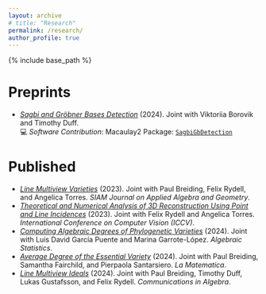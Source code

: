 ```yaml
---
layout: archive
# title: "Research"
permalink: /research/
author_profile: true
---
```


<!-- {% if author.googlescholar %}
  You can also find my articles on <u><a href="{{author.googlescholar}}">my Google Scholar profile</a>.</u>
{% endif %} -->

{% include base_path %}

<!-- {% for post in site.publications reversed %}
  {% include archive-single.html %}
{% endfor %} -->


Preprints
======  
* [*Sagbi and Gröbner Bases Detection*](https://arxiv.org/abs/2404.16796) (2024). Joint with Viktoriia Borovik and Timothy Duff.  
  💻 *Software Contribution*: Macaulay2 Package: [`SagbiGbDetection`](https://macaulay2.com/doc/Macaulay2/share/doc/Macaulay2/SagbiGbDetection/html/index.html)


Published
======    
* [*Line Multiview Varieties*](https://epubs.siam.org/doi/10.1137/22M1482263) (2023). Joint with Paul Breiding, Felix Rydell, and Angelica Torres. *SIAM Journal on Applied Algebra and Geometry*.  
* [*Theoretical and Numerical Analysis of 3D Reconstruction Using Point and Line Incidences*](https://openaccess.thecvf.com/content/ICCV2023/papers/Rydell_Theoretical_and_Numerical_Analysis_of_3D_Reconstruction_Using_Point_and_ICCV_2023_paper.pdf) (2023). Joint with Felix Rydell and Angelica Torres. *International Conference on Computer Vision (ICCV)*.  
* [*Computing Algebraic Degrees of Phylogenetic Varieties*](https://msp.org/astat/2023/14-2/astat-v14-n2-p05-p.pdf) (2024). Joint with Luis David García Puente and Marina Garrote-López. *Algebraic Statistics*.  
* [*Average Degree of the Essential Variety*](https://link.springer.com/article/10.1007/s44007-024-00106-0) (2024). Joint with Paul Breiding, Samantha Fairchild, and Pierpaola Santarsiero. *La Matematica*.  
* [*Line Multiview Ideals*](https://www.tandfonline.com/doi/abs/10.1080/00927872.2024.2343762) (2024). Joint with Paul Breiding, Timothy Duff, Lukas Gustafsson, and Felix Rydell. *Communications in Algebra*.

